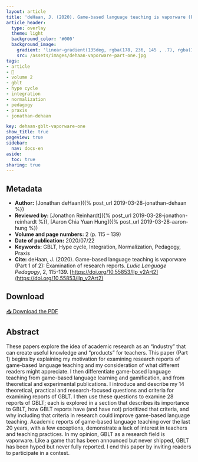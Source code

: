 ```yaml
---
layout: article
title: 'deHaan, J. (2020). Game-based language teaching is vaporware (Part 1 of 2): Examination of research reports'
article_header:
  type: overlay
  theme: light
  background_color: '#000'
  background_image:
    gradient: 'linear-gradient(135deg, rgba(178, 236, 145 , .7), rgba(147, 81, 182, .7))'
    src: /assets/images/dehaan-vaporware-part-one.jpg
tags:
- article
- 📔
- volume 2
- gblt
- hype cycle
- integration
- normalization
- pedagogy
- praxis
- jonathan-dehaan

key: dehaan-gblt-vaporware-one
show_title: true
pageview: true
sidebar:
  nav: docs-en
aside:
  toc: true
sharing: true
---
```


<!--more-->

<meta name="citation_title" content="Game-based language teaching is vaporware (Part 1 of 2): Examination of research reports">
<meta name="citation_author" content="deHaan, Jonathan">
<meta name="citation_publication_date" content="2020/07/22">
<meta name="citation_journal_title" content="Ludic Language Pedagogy">
<meta name="citation_volume" content="2">
<meta name="citation_firstpage" content="115">
<meta name="citation_lastpage" content="139">
<meta name="citation_pdf_url" content="http://www.llpjournal.org/assets/publication-pdfs/dehaan-vaporware-part-one.pdf">

## Metadata

- **Author:** [Jonathan deHaan]({% post_url 2019-03-28-jonathan-dehaan %})
- **Reviewed by:** [Jonathon Reinhardt]({% post_url 2019-03-28-jonathon-reinhardt %}), [Aaron Chia Yuan Hung]({% post_url 2019-03-28-aaron-hung %})
- **Volume and page numbers:** 2 (p. 115 – 139)
- **Date of publication:** 2020/07/22
- **Keywords:** GBLT, Hype cycle, Integration, Normalization, Pedagogy, Praxis
- **Cite:** deHaan, J. (2020). Game-based language teaching is vaporware (Part 1 of 2): Examination of research reports. *Ludic Language Pedagogy*, 2, 115-139. [https://doi.org/10.55853/llp_v2Art2](https://doi.org/10.55853/llp_v2Art2)

## Download

<a class="button button--action button--rounded button--lg" href="/assets/publication-pdfs/dehaan-vaporware-part-one.pdf"><i class="fas fa-file-download"></i> 📥 Download the PDF </a>

## Abstract

These papers explore the idea of academic research as an “industry” that can create useful knowledge and “products” for teachers. This paper (Part 1) begins by explaining my motivation for examining research reports of game-based language teaching and my consideration of what different readers might appreciate. I then differentiate game-based language teaching from game-based language learning and gamification, and from theoretical and experimental publications. I introduce and describe my 14 theoretical, practical and research-focused questions and criteria for examining reports of GBLT. I then use these questions to examine 28 reports of GBLT; each is explored in a section that describes its importance to GBLT, how GBLT reports have (and have not) prioritized that criteria, and why including that criteria in research could improve game-based language teaching. Academic reports of game-based language teaching over the last 20 years, with a few exceptions, demonstrate a lack of interest in teachers and teaching practices. In my opinion, GBLT as a research field is vaporware. Like a game that has been announced but never shipped, GBLT has been hyped but never fully reported. I end this paper by inviting readers to participate in a contest.